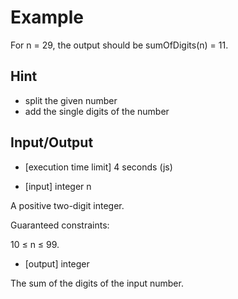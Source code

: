 # Example

For n = 29, the output should be sumOfDigits(n) = 11.

## Hint

* split the given number
* add the single digits of the number

## Input/Output

* [execution time limit] 4 seconds (js)

* [input] integer n

A positive two-digit integer.

Guaranteed constraints:

10 ≤ n ≤ 99.

* [output] integer

The sum of the  digits of the input number.